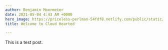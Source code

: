 ```yaml
---
author: Benjamin Moormeier
date: 2021-05-04 4:43 AM +0000
hero_image: https://priceless-perlman-54fdf8.netlify.com/public/static/norris-niman-iceland.jpg
title: Welcome to Cloud Hearted

---
```

This is a test post.